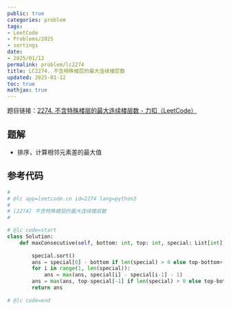 ```yaml
---
public: true
categories: problem
tags:
- LeetCode
- Problems/2025
- sortings
date:
- 2025/01/12
permalink: problem/lc2274
title: LC2274. 不含特殊楼层的最大连续楼层数
updated: 2025-01-12
toc: true
mathjax: true
---
```


题目链接：[2274. 不含特殊楼层的最大连续楼层数 - 力扣（LeetCode）](https://leetcode.cn/problems/maximum-consecutive-floors-without-special-floors/description/?envType=daily-question&envId=2025-01-06)

<!--more-->

## 题解

  + 排序，计算相邻元素差的最大值

## 参考代码

```python
#
# @lc app=leetcode.cn id=2274 lang=python3
#
# [2274] 不含特殊楼层的最大连续楼层数
#

# @lc code=start
class Solution:
    def maxConsecutive(self, bottom: int, top: int, special: List[int]) -> int:
        
        special.sort()
        ans = special[0] - bottom if len(special) > 0 else top-bottom+1
        for i in range(1, len(special)):
            ans = max(ans, special[i] - special[i-1] - 1)
        ans = max(ans, top-special[-1] if len(special) > 0 else top-bottom+1)
        return ans
        
# @lc code=end

```


